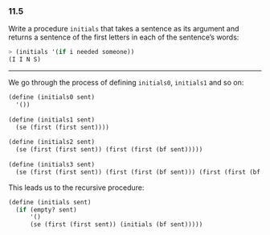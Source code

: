 ### 11.5

Write a procedure `initials` that takes a sentence as its argument and returns a sentence of the first letters in each of the sentence’s words:

~~~ scheme
> (initials '(if i needed someone))
(I I N S)
~~~

***

We go through the process of defining `initials0`, `initials1` and so on:

~~~ scheme
(define (initials0 sent)
  '())
  
(define (initials1 sent)
  (se (first (first sent))))
  
(define (initials2 sent)
  (se (first (first sent)) (first (first (bf sent)))))
  
(define (initials3 sent)
  (se (first (first sent)) (first (first (bf sent))) (first (first (bf (bf sent))))))
~~~

This leads us to the recursive procedure:

~~~ scheme
(define (initials sent)
  (if (empty? sent)
      '()
      (se (first (first sent)) (initials (bf sent)))))
~~~